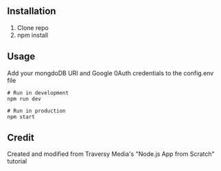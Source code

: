 ## Installation
1. Clone repo
2. npm install

## Usage
Add your mongdoDB URI and Google 0Auth credentials to the config.env file

```
# Run in development
npm run dev

# Run in production
npm start

```

## Credit
Created and modified from Traversy Media's "Node.js App from Scratch" tutorial